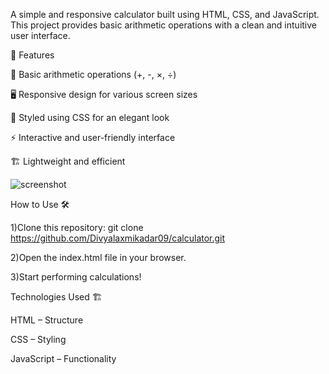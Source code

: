A simple and responsive calculator built using HTML, CSS, and JavaScript. This project provides basic arithmetic operations with a clean and intuitive user interface.

🚀 Features

🧮 Basic arithmetic operations (+, -, ×, ÷)

🖥️ Responsive design for various screen sizes

🎨 Styled using CSS for an elegant look

⚡ Interactive and user-friendly interface

🏗️ Lightweight and efficient

![screenshot](https://github.com/user-attachments/assets/b6bf1c87-968f-4c0d-a8a8-c48b3d499e40)

How to Use 🛠️

1)Clone this repository:
git clone https://github.com/Divyalaxmikadar09/calculator.git

2)Open the index.html file in your browser.

3)Start performing calculations!

Technologies Used 🏗️

HTML – Structure

CSS – Styling

JavaScript – Functionality
